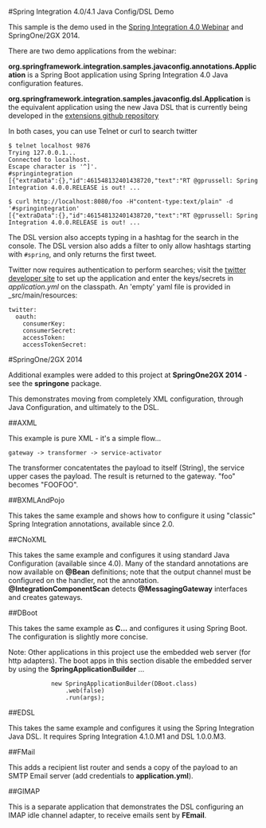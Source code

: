 #Spring Integration 4.0/4.1 Java Config/DSL Demo

This sample is the demo used in the [Spring Integration 4.0 Webinar](https://spring.io/blog/2014/05/15/webinar-replay-spring-integration-4-0-the-new-frontier) and SpringOne/2GX 2014.

There are two demo applications from the webinar:

__org.springframework.integration.samples.javaconfig.annotations.Application__ is a Spring Boot application using 
Spring Integration 4.0 Java configuration features.

__org.springframework.integration.samples.javaconfig.dsl.Application__ is the equivalent application using the new Java 
DSL that is currently being developed in the [extensions github repository](https://github.com/spring-projects/spring-integration-extensions/tree/master/spring-integration-java-dsl)

In both cases, you can use Telnet or curl to search twitter


    $ telnet localhost 9876
    Trying 127.0.0.1...
    Connected to localhost.
    Escape character is '^]'.
    #springintegration
    [{"extraData":{},"id":461548132401438720,"text":"RT @gprussell: Spring Integration 4.0.0.RELEASE is out! ...

    $ curl http://localhost:8080/foo -H"content-type:text/plain" -d '#springintegration'
    [{"extraData":{},"id":461548132401438720,"text":"RT @gprussell: Spring Integration 4.0.0.RELEASE is out! ...

The DSL  version also accepts typing in a hashtag for the search in the console. The DSL version also adds a filter to only allow hashtags starting with `#spring`, and only returns the first tweet.

Twitter now requires authentication to perform searches; visit the [twitter developer site](https://dev.twitter.com) to set up the application and enter the keys/secrets in _application.yml_ on the classpath. An 'empty' yaml file is provided in _src/main/resources:

    twitter:
      oauth:
        consumerKey:
        consumerSecret:
        accessToken:
        accessTokenSecret:



#SpringOne/2GX 2014

Additional examples were added to this project at __SpringOne2GX 2014__ - see the __springone__ package.

This demonstrates moving from completely XML configuration, through Java Configuration, and ultimately to the DSL.

##AXML

This example is pure XML - it's a simple flow...

    gateway -> transformer -> service-activator

The transformer concatentates the payload to itself (String), the service upper cases the payload. The result is returned to the gateway. "foo" becomes "FOOFOO".

##BXMLAndPojo

This takes the same example and shows how to configure it using "classic" Spring Integration annotations, available since 2.0.

##CNoXML

This takes the same example and configures it using standard Java Configuration (available since 4.0). Many of the standard annotations are now available on __@Bean__ definitions; note that the output channel must be configured on the handler, not the annotation. __@IntegrationComponentScan__ detects __@MessagingGateway__ interfaces and creates gateways.

##DBoot

This takes the same example as __C...__ and configures it using Spring Boot. The configuration is slightly more concise.

Note: Other applications in this project use the embedded web server (for http adapters). The boot apps in this section disable the embedded server by using the __SpringApplicationBuilder__ ...

				new SpringApplicationBuilder(DBoot.class)
					.web(false)
					.run(args);

##EDSL

This takes the same example and configures it using the Spring Integration Java DSL. It requires Spring Integration 4.1.0.M1 and DSL 1.0.0.M3.

##FMail

This adds a recipient list router and sends a copy of the payload to an SMTP Email server (add credentials to __application.yml__).

##GIMAP

This is a separate application that demonstrates the DSL configuring an IMAP idle channel adapter, to receive emails sent by __FEmail__.

